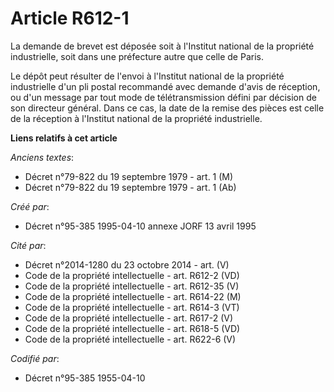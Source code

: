 # Article R612-1

La demande de brevet est déposée soit à l'Institut national de la propriété industrielle, soit dans une préfecture autre que
celle de Paris.

Le dépôt peut résulter de l'envoi à l'Institut national de la propriété industrielle d'un pli postal recommandé avec demande
d'avis de réception, ou d'un message par tout mode de télétransmission défini par décision de son directeur général. Dans ce
cas, la date de la remise des pièces est celle de la réception à l'Institut national de la propriété industrielle.

**Liens relatifs à cet article**

_Anciens textes_:

  - Décret n°79-822 du 19 septembre 1979 - art. 1 (M)
  - Décret n°79-822 du 19 septembre 1979 - art. 1 (Ab)

_Créé par_:

  - Décret n°95-385 1995-04-10 annexe JORF 13 avril 1995

_Cité par_:

  - Décret n°2014-1280 du 23 octobre 2014 - art. (V)
  - Code de la propriété intellectuelle - art. R612-2 (VD)
  - Code de la propriété intellectuelle - art. R612-35 (V)
  - Code de la propriété intellectuelle - art. R614-22 (M)
  - Code de la propriété intellectuelle - art. R614-3 (VT)
  - Code de la propriété intellectuelle - art. R617-2 (V)
  - Code de la propriété intellectuelle - art. R618-5 (VD)
  - Code de la propriété intellectuelle - art. R622-6 (V)

_Codifié par_:

  - Décret n°95-385 1955-04-10
